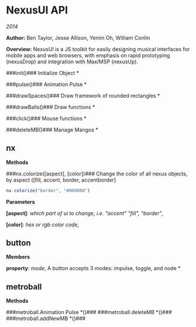 NexusUI API
===========
*2014*

**Author:** Ben Taylor, Jesse Allison, Yemin Oh, William Conlin

**Overview:** NexusUI is a JS toolkit for easily designing musical interfaces for mobile apps and web browsers, with emphasis on rapid prototyping (nexusDrop) and integration with Max/MSP (nexusUp).

###init()###
Initialize Object *

###pulse()###
Animation Pulse *

###drawSpaces()###
Draw framework of rounded rectangles *

###drawBalls()###
Draw functions *

###click()###
Mouse functions *

###deleteMB()###
Manage Mangos *

nx
--
**Methods**

###nx.colorize(\[aspect\], \[color\])###
Change the color of all nexus objects, by aspect ([fill, accent, border, accentborder]

```js
nx.colorize("border", "#000000")
```



**Parameters**

**[aspect]**:  *which part of ui to change, i.e. "accent" "fill", "border"*,  


**[color]**:  *hex or rgb color code*,  


button
------
**Members**

**property**:  *mode*,  A button accepts 3 modes: impulse, toggle, and node *

metroball
---------
**Methods**

###metroball.Animation Pulse *()###
###metroball.deleteMB *()###
###metroball.addNewMB *()###
